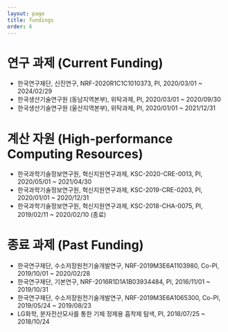 ```yaml
---
layout: page
title: fundings
order: 6
---
```

# 연구 과제 (Current Funding)
- 한국연구재단, 신진연구, NRF-2020R1C1C1010373, PI, 2020/03/01 ~ 2024/02/29
- 한국생산기술연구원 (동남지역본부), 위탁과제, PI, 2020/03/01 ~ 2020/09/30
- 한국생산기술연구원 (울산지역본부), 위탁과제, PI, 2020/01/01 ~ 2021/12/31

# 계산 자원 (High-performance Computing Resources)
- 한국과학기술정보연구원, 혁신지원연구과제, KSC-2020-CRE-0013, PI, 2020/05/01 ~ 2021/04/30 
- 한국과학기술정보연구원, 혁신지원연구과제, KSC-2019-CRE-0203, PI, 2020/01/01 ~ 2020/12/31
- 한국과학기술정보연구원, 혁신지원연구과제, KSC-2018-CHA-0075, PI, 2019/02/11 ~ 2020/02/10 (종료)

# 종료 과제 (Past Funding)
- 한국연구재단, 수소저장원천기술개발연구, NRF-2019M3E6A1103980, Co-PI, 2019/10/01 ~ 2020/02/28
- 한국연구재단, 기본연구, NRF-2016R1D1A1B03934484, PI, 2016/11/01 ~ 2019/10/31
- 한국연구재단, 수소저장원천기술개발연구, NRF-2019M3E6A1065300, Co-PI, 2019/05/24 ~ 2019/08/23
- LG화학, 분자전산모사를 통한 기체 정제용 흡착제 탐색, PI, 2018/07/25 ~ 2018/10/24
